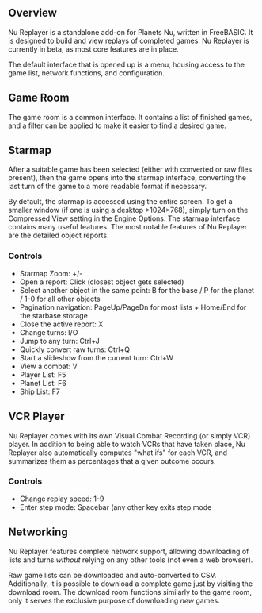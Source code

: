 ## Overview
Nu Replayer is a standalone add-on for Planets Nu, written in FreeBASIC. It is designed to build and view replays of completed games. Nu Replayer is currently in beta, as most core features are in place.

The default interface that is opened up is a menu, housing access to the game list, network functions, and configuration.

## Game Room
The game room is a common interface. It contains a list of finished games, and a filter can be applied to make it easier to find a desired game.

## Starmap
After a suitable game has been selected (either with converted or raw files present), then the game opens into the starmap interface, converting the last turn of the game to a more readable format if necessary.

By default, the starmap is accessed using the entire screen. To get a smaller window (if one is using a desktop &gt;1024&times;768), simply turn on the Compressed View setting in the Engine Options. The starmap interface contains many useful features. The most notable features of Nu Replayer are the detailed object reports.

### Controls
* Starmap Zoom: +/-
* Open a report: Click (closest object gets selected)
* Select another object in the same point: B for the base / P for the planet / 1-0 for all other objects
* Pagination navigation: PageUp/PageDn for most lists + Home/End for the starbase storage
* Close the active report: X
* Change turns: I/O
* Jump to any turn: Ctrl+J
* Quickly convert raw turns: Ctrl+Q
* Start a slideshow from the current turn: Ctrl+W
* View a combat: V
* Player List: F5
* Planet List: F6
* Ship List: F7

## VCR Player
Nu Replayer comes with its own Visual Combat Recording (or simply VCR) player. In addition to being able to watch VCRs that have taken place, Nu Replayer also automatically computes "what ifs" for each VCR, and summarizes them as percentages that a given outcome occurs.

### Controls
* Change replay speed: 1-9
* Enter step mode: Spacebar (any other key exits step mode

## Networking
Nu Replayer features complete network support, allowing downloading of lists and turns *without* relying on any other tools (not even a web browser).

Raw game lists can be downloaded and auto-converted to CSV. Additionally, it is possible to download a complete game just by visiting the download room. The download room functions similarly to the game room, only it serves the exclusive purpose of downloading *new* games.
